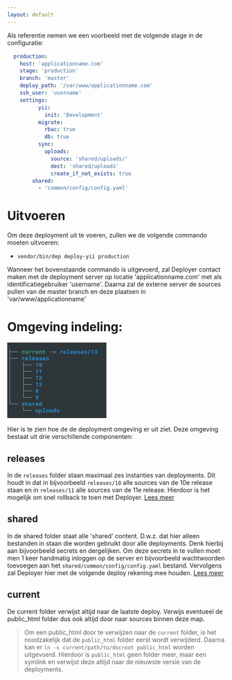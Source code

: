 ```yaml
---
layout: default
---
```


Als referentie nemen we een voorbeeld met de volgende stage in de configuratie:

```yaml
  production:
    host: 'applicationname.com'                   
    stage: 'production'                              
    branch: 'master'                                
    deploy_path: '/var/www/applicationname.com'      
    ssh_user: 'username'
    settings:
          yii:
            init: 'Development'                         
          migrate:
            rbac: true                                  
            db: true                                     
          sync:
            uploads:
              source: 'shared/uploads/'                 
              dest: 'shared/uploads'                    
              create_if_not_exists: true                  
        shared:
          - 'common/config/config.yaml'
```

# Uitvoeren
Om deze deployment uit te voeren, zullen we de volgende commando moeten uitvoeren:

- `vendor/bin/dep deploy-yii production`

Wanneer het bovenstaande commando is uitgevoerd, zal Deployer contact maken met de deployment 
server op locatie 'applicationname.com' met als identificatiegebruiker 'username'. Daarna zal de 
externe server de sources pullen van de master branch en deze plaatsen in 'var/www/applicationname'

# Omgeving indeling:
![useful image](assets/deploy-env.png)

Hier is te zien hoe de de deployment omgeving er uit ziet. Deze omgeving bestaat uit drie 
verschillende componenten:

## releases
In de `releases` folder staan maximaal zes instanties van deployments. Dit houdt in dat in bijvoorbeeld 
`releases/10` alle sources van de 10e release staan en in `releases/11` alle sources van de 11e release. 
Hierdoor is het mogelijk om snel rollback te toen met Deployer. [Lees meer]()

## shared
In de shared folder staat alle 'shared' content. D.w.z. dat hier alleen bestanden in staan 
die worden gebruikt door alle deployments. Denk hierbij aan bijvoorbeeld secrets en dergelijken.
Om deze secrets in te vullen moet men 1 keer handmatig inloggen op de server en bijvoorbeeld 
 wachtwoorden toevoegen aan het `shared/common/config/config.yaml` bestand. Vervolgens zal 
 Deployer hier met de volgende deploy rekening mee houden. [Lees meer]()
 
## current
De current folder verwijst altijd naar de laatste deploy. Verwijs eventueel de public_html 
folder dus ook altijd door naar sources binnen deze map.
 
 > Om een public_html door te verwijzen naar de `current` folder, is het noodzakelijk dat de 
 >`public_html` folder eerst wordt verwijderd. Daarna kan er `ln -s current/path/to/docroot public_html` 
 > worden uitgevoerd. Hierdoor is `public_html` geen folder meer, maar een symlink en verwijst deze 
 > altijd naar de nieuwste versie van de deployments.